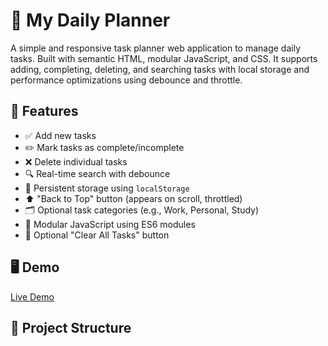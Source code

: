 # 📝 My Daily Planner

A simple and responsive task planner web application to manage daily tasks. Built with semantic HTML, modular JavaScript, and CSS. It supports adding, completing, deleting, and searching tasks with local storage and performance optimizations using debounce and throttle.

## 🚀 Features

- ✅ Add new tasks
- ✏️ Mark tasks as complete/incomplete
- ❌ Delete individual tasks
- 🔍 Real-time search with debounce
- 💾 Persistent storage using `localStorage`
- ⬆️ "Back to Top" button (appears on scroll, throttled)
- 🗂️ Optional task categories (e.g., Work, Personal, Study)
- 🧩 Modular JavaScript using ES6 modules
- 🔄 Optional "Clear All Tasks" button

## 🖥️ Demo

[Live Demo]()

## 📁 Project Structure


